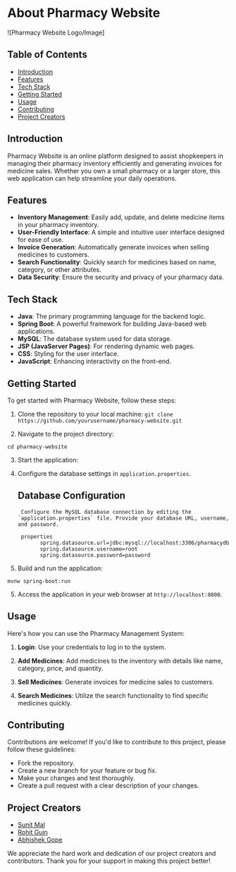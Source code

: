 <!--  -->
# About Pharmacy Website

![Pharmacy Website Logo/Image]

## Table of Contents
- [Introduction](#introduction)
- [Features](#features)
- [Tech Stack](#tech-stack)
- [Getting Started](#getting-started)
- [Usage](#usage)
- [Contributing](#contributing)
- [Project Creators](#project-creators)

## Introduction

Pharmacy Website is an online platform designed to assist shopkeepers in managing their pharmacy inventory efficiently and generating invoices for medicine sales. Whether you own a small pharmacy or a larger store, this web application can help streamline your daily operations.

## Features

- **Inventory Management**: Easily add, update, and delete medicine items in your pharmacy inventory.
- **User-Friendly Interface**: A simple and intuitive user interface designed for ease of use.
- **Invoice Generation**: Automatically generate invoices when selling medicines to customers.
- **Search Functionality**: Quickly search for medicines based on name, category, or other attributes.
- **Data Security**: Ensure the security and privacy of your pharmacy data.
  
## Tech Stack

- **Java**: The primary programming language for the backend logic.
- **Spring Boot**: A powerful framework for building Java-based web applications.
- **MySQL**: The database system used for data storage.
- **JSP (JavaServer Pages)**: For rendering dynamic web pages.
- **CSS**: Styling for the user interface.
- **JavaScript**: Enhancing interactivity on the front-end.
  
## Getting Started

To get started with Pharmacy Website, follow these steps:

1. Clone the repository to your local machine:
   `git clone https://github.com/yourusername/pharmacy-website.git`

2. Navigate to the project directory:

  `cd pharmacy-website`

3. Start the application:


3. Configure the database settings in `application.properties`.
   ## Database Configuration

        Configure the MySQL database connection by editing the `application.properties` file. Provide your database URL, username, and password.

        properties
              spring.datasource.url=jdbc:mysql://localhost:3306/pharmacydb
              spring.datasource.username=root
              spring.datasource.password=password

4. Build and run the application:

  `mvnw spring-boot:run`


5. Access the application in your web browser at `http://localhost:8000`.

## Usage

Here's how you can use the Pharmacy Management System:

1. **Login**: Use your credentials to log in to the system.

2. **Add Medicines**: Add medicines to the inventory with details like name, category, price, and quantity.

3. **Sell Medicines**: Generate invoices for medicine sales to customers.

4. **Search Medicines**: Utilize the search functionality to find specific medicines quickly.

## Contributing

Contributions are welcome! If you'd like to contribute to this project, please follow these guidelines:

- Fork the repository.
- Create a new branch for your feature or bug fix.
- Make your changes and test thoroughly.
- Create a pull request with a clear description of your changes.

## Project Creators

- [Sunit Mal](https://github.com/sunit-mal)
- [Rohit Guin](https://github.com/AIROHIT)
- [Abhishek Gope](https://github.com/mr-abhishek-gope)

We appreciate the hard work and dedication of our project creators and contributors. Thank you for your support in making this project better!


